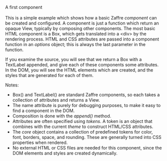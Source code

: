 A first component
<br>  
This is a simple example which shows how a basic Zaffre *component* can be created and configured.
A component is just a function which return an opaque View, typically by composing other components.
The most basic HTML component is a Box, which gets translated into a \<div\> by the rendering process. 
HTML and CSS attributes are passed into a component function in an *options* object; this is always the
last parameter in the function.

If you examine the source, you will see that we return a Box with a TextLabel appended, and give each of
these components some attributes. In the DOM, you will see the HTML elements which are created, and the
styles that are generated for each of them.

Notes:
  - Box() and TextLabel() are standard Zaffre components, so each takes a collection of attributes and returns a View.
  - The name attribute is purely for debugging purposes, to make it easy to find a component in the DOM.
  - Composition is done with the *append()* method.
  - Attributes are often specified using *tokens*. A token is an object that combines with the current *theme* to construct
  HTML/CSS attributes. 
  - The *core* object contains a collection of predefined tokens for color, font, borders, space, and rounding. These are generally
  turned into CSS properties when rendered.
  - No external HTML or CSS files are needed for this component, since the DOM elements and styles are created dynamically.
